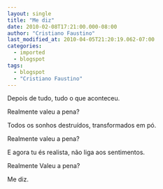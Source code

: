 ```yaml
---
layout: single
title: "Me diz"
date: 2010-02-08T17:21:00.000-08:00
author: "Cristiano Faustino"
last_modified_at: 2010-04-05T21:20:19.062-07:00
categories:
  - imported
  - blogspot
tags:
  - blogspot
  - "Cristiano Faustino"
---
```


Depois de tudo, tudo o que aconteceu.

Realmente valeu a pena?

Todos os sonhos destruídos, transformados em pó.

Realmente valeu a pena?

E agora tu és realista, não liga aos sentimentos.

Realmente Valeu a pena?

Me diz.